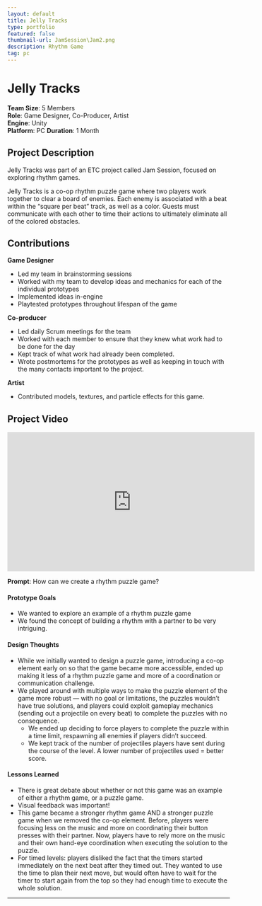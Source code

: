 ```yaml
---
layout: default
title: Jelly Tracks
type: portfolio
featured: false
thumbnail-url: JamSession\Jam2.png
description: Rhythm Game
tag: pc
---
```


# Jelly Tracks
**Team Size**: 5 Members  
**Role**: Game Designer, Co-Producer, Artist  
**Engine**: Unity  
**Platform**: PC 
**Duration**: 1 Month  

## Project Description

Jelly Tracks was part of an ETC project called Jam Session, focused on exploring rhythm games.

Jelly Tracks is a co-op rhythm puzzle game where two players work together to clear a board of enemies. Each enemy is associated with a beat within the “square per beat” track, as well as a color. Guests must communicate with each other to time their actions to ultimately eliminate all of the colored obstacles.

## Contributions
**Game Designer**
- Led my team in brainstorming sessions
- Worked with my team to develop ideas and mechanics for each of the individual prototypes
- Implemented ideas in-engine
- Playtested prototypes throughout lifespan of the game

**Co-producer**
- Led daily Scrum meetings for the team
- Worked with each member to ensure that they knew what work had to be done for the day
- Kept track of what work had already been completed.
- Wrote postmortems for the prototypes as well as keeping in touch with the many contacts important to the project.

**Artist** 
- Contributed models, textures, and particle effects for this game.


## Project Video
<iframe width="560" height="315" src="https://www.youtube.com/embed/Ji7s97Yniks" frameborder="0" allow="accelerometer; autoplay; clipboard-write; encrypted-media; gyroscope; picture-in-picture" allowfullscreen></iframe>

**Prompt**: How can we create a rhythm puzzle game?

#### Prototype Goals
- We wanted to explore an example of a rhythm puzzle game
- We found the concept of building a rhythm with a partner to be very intriguing.

#### Design Thoughts
- While we initially wanted to design a puzzle game, introducing a co-op element early on so that the game became more accessible, ended up making it less of a rhythm puzzle game and more of a coordination or communication challenge.
- We played around with multiple ways to make the puzzle element of the game more robust — with no goal or limitations, the puzzles wouldn’t have true solutions, and players could exploit gameplay mechanics (sending out a projectile on every beat) to complete the puzzles with no consequence.
	- We ended up deciding to force players to complete the puzzle within a time limit, respawning all enemies if players didn’t succeed.
	- We kept track of the number of projectiles players have sent during the course of the level. A lower number of projectiles used = better score.

#### Lessons Learned
- There is great debate about whether or not this game was an example of either a rhythm game, or a puzzle game.
- Visual feedback was important!
- This game became a stronger rhythm game AND a stronger puzzle game when we removed the co-op element. Before, players were focusing less on the music and more on coordinating their button presses with their partner. Now, players have to rely more on the music and their own hand-eye coordination when executing the solution to the puzzle.
- For timed levels: players disliked the fact that the timers started immediately on the next beat after they timed out. They wanted to use the time to plan their next move, but would often have to wait for the timer to start again from the top so they had enough time to execute the whole solution.

---